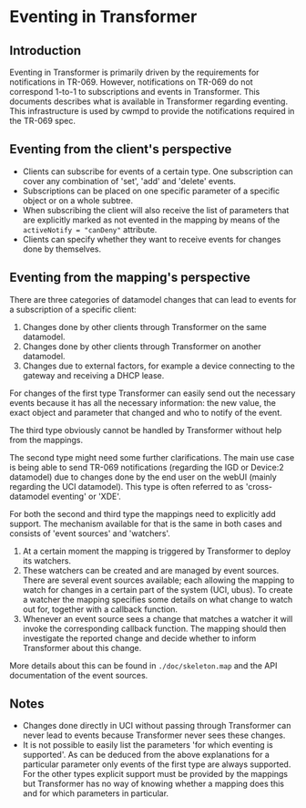 Eventing in Transformer
=======================

Introduction
------------

Eventing in Transformer is primarily driven by the requirements for notifications in TR-069.
However, notifications on TR-069 do not correspond 1-to-1 to subscriptions and events in
Transformer. This documents describes what is available in Transformer regarding eventing.
This infrastructure is used by cwmpd to provide the notifications required in the TR-069 spec.

Eventing from the client's perspective
--------------------------------------

- Clients can subscribe for events of a certain type. One subscription can cover any
  combination of 'set', 'add' and 'delete' events.
- Subscriptions can be placed on one specific parameter of a specific object or on a whole
  subtree.
- When subscribing the client will also receive the list of parameters that are explicitly
  marked as not evented in the mapping by means of the `activeNotify = "canDeny"`
  attribute.
- Clients can specify whether they want to receive events for changes done by themselves.


Eventing from the mapping's perspective
---------------------------------------

There are three categories of datamodel changes that can lead to events for a subscription
of a specific client:

1. Changes done by other clients through Transformer on the same datamodel.
2. Changes done by other clients through Transformer on another datamodel.
3. Changes due to external factors, for example a device connecting to the gateway and
   receiving a DHCP lease.

For changes of the first type Transformer can easily send out the necessary events because
it has all the necessary information: the new value, the exact object and parameter that
changed and who to notify of the event.

The third type obviously cannot be handled by Transformer without help from the mappings.

The second type might need some further clarifications. The main use case is being able to
send TR-069 notifications (regarding the IGD or Device:2 datamodel) due to changes done by
the end user on the webUI (mainly regarding the UCI datamodel). This type is often referred
to as 'cross-datamodel eventing' or 'XDE'.

For both the second and third type the mappings need to explicitly add support. The
mechanism available for that is the same in both cases and consists of 'event sources'
and 'watchers'.
1. At a certain moment the mapping is triggered by Transformer to deploy its watchers.
2. These watchers can be created and are managed by event sources. There are several
   event sources available; each allowing the mapping to watch for changes in a certain
   part of the system (UCI, ubus).
   To create a watcher the mapping specifies some details on what change to watch out for,
   together with a callback function.
3. Whenever an event source sees a change that matches a watcher it will invoke the
   corresponding callback function. The mapping should then investigate the reported
   change and decide whether to inform Transformer about this change.

More details about this can be found in `./doc/skeleton.map` and the API documentation
of the event sources.

Notes
-----
- Changes done directly in UCI without passing through Transformer can never lead to
  events because Transformer never sees these changes.
- It is not possible to easily list the parameters 'for which eventing is supported'.
  As can be deduced from the above explanations for a particular parameter only events
  of the first type are always supported. For the other types explicit support must be
  provided by the mappings but Transformer has no way of knowing whether a mapping
  does this and for which parameters in particular.
